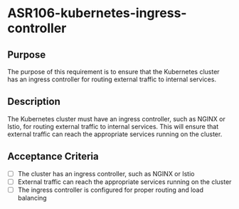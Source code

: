 # ASR106-kubernetes-ingress-controller

## Purpose

The purpose of this requirement is to ensure that the Kubernetes cluster has an
ingress controller for routing external traffic to internal services.

## Description

The Kubernetes cluster must have an ingress controller, such as NGINX or Istio, for
routing external traffic to internal services. This will ensure that external traffic
can reach the appropriate services running on the cluster.

## Acceptance Criteria

- [ ] The cluster has an ingress controller, such as NGINX or Istio
- [ ] External traffic can reach the appropriate services running on the cluster
- [ ] The ingress controller is configured for proper routing and load balancing
